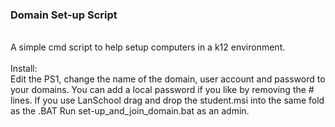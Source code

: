 <h3>Domain Set-up Script</h3>
<br>
A simple cmd script to help setup computers in a k12 environment. 
<br>
<br>
Install:
<br>
Edit the PS1, change the name of the domain, user account and password to your domains. You can add a local password if you like by removing the # lines. If you use LanSchool drag and drop the student.msi into the same fold as the .BAT Run set-up_and_join_domain.bat as an admin. 

